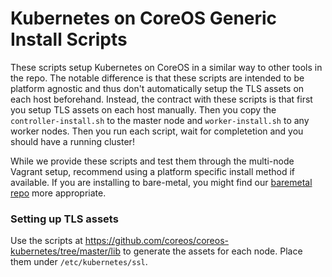 # Kubernetes on CoreOS Generic Install Scripts

These scripts setup Kubernetes on CoreOS in a similar way to other tools in the repo. The notable difference is that these scripts are intended to be platform agnostic and thus don't automatically setup the TLS assets on each host beforehand. Instead, the contract with these scripts is that first you setup TLS assets on each host manually. Then you copy the `controller-install.sh` to the master node and `worker-install.sh` to any worker nodes. Then you run each script, wait for completetion and you should have a running cluster!

While we provide these scripts and test them through the multi-node Vagrant setup, recommend using a platform specific install method if available. If you are installing to bare-metal, you might find our [baremetal repo](https://github.com/coreos/coreos-baremetal) more appropriate.

### Setting up TLS assets

Use the scripts at https://github.com/coreos/coreos-kubernetes/tree/master/lib to generate the assets for each node. Place them under `/etc/kubernetes/ssl`.


